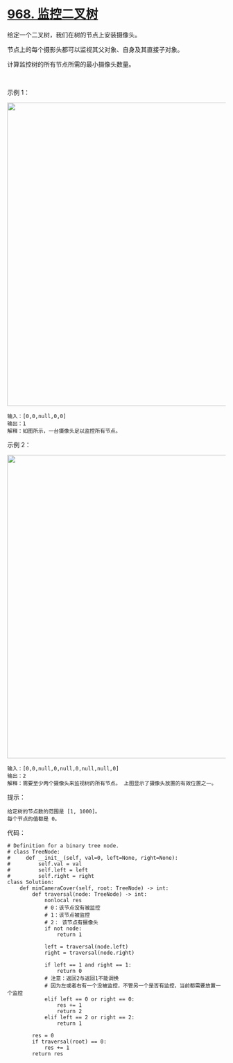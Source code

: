 # [968. 监控二叉树](https://leetcode-cn.com/problems/binary-tree-cameras/)

给定一个二叉树，我们在树的节点上安装摄像头。

节点上的每个摄影头都可以监视其父对象、自身及其直接子对象。

计算监控树的所有节点所需的最小摄像头数量。

 

示例 1：

<img src="https://assets.leetcode-cn.com/aliyun-lc-upload/uploads/2018/12/29/bst_cameras_01.png" width="700" />

```
输入：[0,0,null,0,0]
输出：1
解释：如图所示，一台摄像头足以监控所有节点。
```
示例 2：

<img src="https://assets.leetcode-cn.com/aliyun-lc-upload/uploads/2018/12/29/bst_cameras_02.png" width="700" />

```
输入：[0,0,null,0,null,0,null,null,0]
输出：2
解释：需要至少两个摄像头来监视树的所有节点。 上图显示了摄像头放置的有效位置之一。
```
提示：
```
给定树的节点数的范围是 [1, 1000]。
每个节点的值都是 0。
```

代码：
```python3
# Definition for a binary tree node.
# class TreeNode:
#     def __init__(self, val=0, left=None, right=None):
#         self.val = val
#         self.left = left
#         self.right = right
class Solution:
    def minCameraCover(self, root: TreeNode) -> int:
        def traversal(node: TreeNode) -> int:
            nonlocal res
            # 0：该节点没有被监控
            # 1：该节点被监控
            # 2： 该节点有摄像头
            if not node:
                return 1
            
            left = traversal(node.left)
            right = traversal(node.right)

            if left == 1 and right == 1:
                return 0
            # 注意：返回2与返回1不能调换
            # 因为左或者右有一个没被监控，不管另一个是否有监控，当前都需要放置一个监控
            elif left == 0 or right == 0:
                res += 1
                return 2
            elif left == 2 or right == 2:
                return 1

        res = 0
        if traversal(root) == 0:
            res += 1
        return res
```